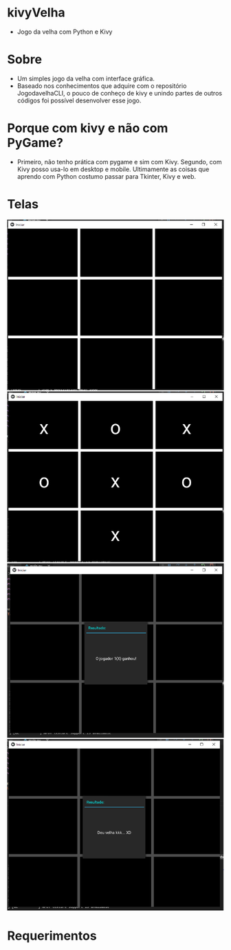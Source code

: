 # kivyVelha

* Jogo da velha com Python e Kivy

# Sobre

* Um simples jogo da velha com interface gráfica. 
* Baseado nos conhecimentos que adquire com o repositório JogodavelhaCLI, o pouco de conheço de kivy e unindo partes de outros códigos foi possível desenvolver esse jogo.

# Porque com kivy e não com PyGame?

* Primeiro, não tenho prática com pygame e sim com Kivy. Segundo, com Kivy posso usa-lo em desktop e mobile. Ultimamente as coisas que aprendo com Python costumo passar para Tkinter, Kivy e web.

# Telas

![Tabuleiro](https://github.com/marcilio-freitas27/kivyVelha/blob/master/tela1.PNG)
![Símbolos](https://github.com/marcilio-freitas27/kivyVelha/blob/master/tela2.PNG)
![Vitória](https://github.com/marcilio-freitas27/kivyVelha/blob/master/tela3.PNG)
![Velha](https://github.com/marcilio-freitas27/kivyVelha/blob/master/tela4.PNG)

# Requerimentos





